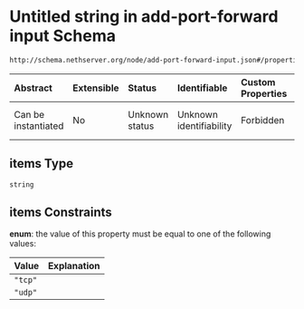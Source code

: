 # Untitled string in add-port-forward input Schema

```txt
http://schema.nethserver.org/node/add-port-forward-input.json#/properties/protocols/items
```



| Abstract            | Extensible | Status         | Identifiable            | Custom Properties | Additional Properties | Access Restrictions | Defined In                                                                               |
| :------------------ | :--------- | :------------- | :---------------------- | :---------------- | :-------------------- | :------------------ | :--------------------------------------------------------------------------------------- |
| Can be instantiated | No         | Unknown status | Unknown identifiability | Forbidden         | Allowed               | none                | [add-port-forward-input.json\*](node/add-port-forward-input.json "open original schema") |

## items Type

`string`

## items Constraints

**enum**: the value of this property must be equal to one of the following values:

| Value   | Explanation |
| :------ | :---------- |
| `"tcp"` |             |
| `"udp"` |             |
